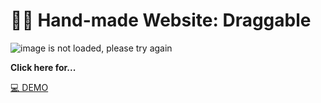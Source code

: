 # 🤲🏻 Hand-made Website: Draggable
![image is not loaded, please try again](./assets/draggable-website.gif) <br/> 

**Click here for...**

>
[💻 DEMO](https://junebee66.github.io/co-vision/)<br/> 

